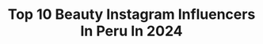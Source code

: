 ---
title: Top 10 Beauty Instagram Influencers In Peru In 2024
description: >-
  Find top beauty Instagram influencers in Peru in 2024. Most popular hashtags: #beauty #style #peru #makeup.
platform: Instagram
hits: 112
text_top: Analyze the best Instagram influencers on inBeat.
text_bottom: Our database has 112 Instagram influencers like this in Peru for you to pitch.
profiles:
  - username: "nicollechangc"
    fullname: >-
      Nicolle Chang
    bio: >-
      mua & beauty content creator citas @nicollechangmakeup tiktok: nicollechangc +1.9M 💌 mile@letscollabs.com lima, perú
    location: "Peru"
    followers: 243318
    engagement: 176
    commentsToLikes: 0.023694
    id: ck6ucvwnlhrbb0j71u9zr5a8m
    verified: false
    hashtags: "#makeupartist, #tutorialdemaquillaje, #creativevideo, #makeupoftheday"
  - username: "maferbenites"
    fullname: >-
      Mafer Benites
    bio: >-
      💖 Makeup Pro - Beauty Tips -LifeStyle-Tutoriales 🖤 TikTok +1.3M 💌Te maquillo? Citas por mensaje @mafer.maquillame 💄Clases de maquillaje full práctica
    location: "Peru"
    followers: 229069
    engagement: 52
    commentsToLikes: 0.043653
    id: ck55m203f309u0i11trhkmrnf
    verified: false
    hashtags: "#beauty, #tips, #labiales, #tutorial"
  - username: "elmartinrodrigo"
    fullname: >-
      Martincho Díaz Haro
    bio: >-
      Soy el @dr.martindiaz 🩺 🇵🇪🇦🇷🇨🇱🇺🇾🇧🇷🇨🇴🇪🇨🇲🇽 👨‍⚕️ Cirujano General y Laparoscópico 🧔Admin: @igerstarapoto 📍 Lima / Oxapampa 🌴 De Tarapoto - Perú 🇵🇪 💙 SC
    location: "Peru"
    followers: 3176
    engagement: 891
    commentsToLikes: 0.054063
    id: ckap67vdbern20i78h0lhp3ga
    verified: false
    hashtags: "#reel, #peruvianjungle, #instatravel, #viajero"
  - username: "gisevney"
    fullname: >-
      𝓖𝓲𝓼𝓮𝓵𝓪 𝓝𝓮𝔂𝓻𝓪
    bio: >-
      𝖬𝗂𝗌𝗌 𝖯𝗋𝗈𝗀𝗋𝖾𝗌𝗌 𝖯𝖾𝗋𝗎́ 𝟤𝟢𝟤𝟤 • 𝖢𝖺𝗋𝖺𝗏𝗂𝗅𝖾𝗇̃𝖺❤️ 📍Lɪᴍᴀ, ᴘᴇʀᴜ 🇵🇪
    location: "Peru"
    followers: 16472
    engagement: 304
    commentsToLikes: 0.035388
    id: ck5zzoqd9c5120i1400xsz9fk
    verified: false
    hashtags: "#love, #photographer, #photo, #glam"
  - username: "martincatalogne"
    fullname: >-
      Martin Catalogne 💄
    bio: >-
      Información: escribir a catalognemakeup@gmail.com
    location: "Peru"
    followers: 237234
    engagement: 137
    commentsToLikes: 0.071976
    id: ck15sci4hcbd80i19q3gboe1j
    verified: false
    hashtags: "#maquiagem, #beauty, #makeup, #martincatalogne"
  - username: "valerialarcog"
    fullname: >-
      Valeria Larco Ganoza
    bio: >-
      Founder @valmiperu & @redinmobi Contact DM | Valeria_06_99@hotmail.com ✨TIKTOK | 90K - valerialarcog
    location: "Peru"
    followers: 49818
    engagement: 79
    commentsToLikes: 0.055331
    id: ckap43td05py50i78wm8zq21q
    verified: false
    hashtags: "#portraits, #beauty, #model, #trip"
  - username: "son.tentacion"
    fullname: >-
      Son Tentación Oficial
    bio: >-
      📱𝑪𝒐𝒏𝒕𝒓𝒂𝒕𝒐𝒔 𝒂𝒍: 943 500 044 - 989 750 214 🎶 Primera orquesta femenina de salsa y timba en el Perú 🤳MKT: @agenciaenuna Como Tu Mujer Live Session👇
    location: "Peru"
    followers: 439817
    engagement: 53
    commentsToLikes: 0.012573
    id: ck6tmjflr7y6z0j71am5g9t6b
    verified: false
    hashtags: "#fiesta, #sonaliore, #makeup, #beauty"
  - username: "denaragonmx"
    fullname: >-
      Denisse Aragón
    bio: >-
      👩🏼Actriz y cantante 🎙Actriz de doblaje 📍México 📩CONTACTO gerardoluciooso@hotmail.com
    location: "Peru"
    followers: 18712
    engagement: 306
    commentsToLikes: 0.123287
    id: ck9hcyf1hnh3i0j78k33gllkq
    verified: false
    hashtags: "#me, #igers, #pool, #instagood"
  - username: "suco_xd"
    fullname: >-
      ⚡️ Anthony Herrera ⚡️
    bio: >-
      •Cantante 😎🎤 •Ecuatoriano 🇪🇨🔥 •Contratos: contactosuco12@gmail.com / 0962792430 •Escucha mi nueva canción “Tra Tra”👇🏻
    location: "Peru"
    followers: 16238
    engagement: 617
    commentsToLikes: 0.238933
    id: ck8tbyajmxnnl0j781sphptyg
    verified: false
    hashtags: "#travel, #cute, #amazing, #instalike"
  - username: "camilaheredia.b"
    fullname: >-
      Camila Heredia    • Creadora
    bio: >-
      𝕄𝕠𝕕𝕒 - 𝕃𝕚𝕗𝕖𝕤𝕥𝕪𝕝𝕖 Mujer y Mamá soñadora ✨ ✩ Creadora de @mileamakeup.pe 💕 Nuevo Video YOUTUBE 👇🏼
    location: "Peru"
    followers: 26816
    engagement: 205
    commentsToLikes: 0.160490
    id: ckap2igozyz9p0i78udr6facr
    verified: false
    hashtags: "#fashionstyle, #mamablogger, #camilaheredia, #peruana"
---
